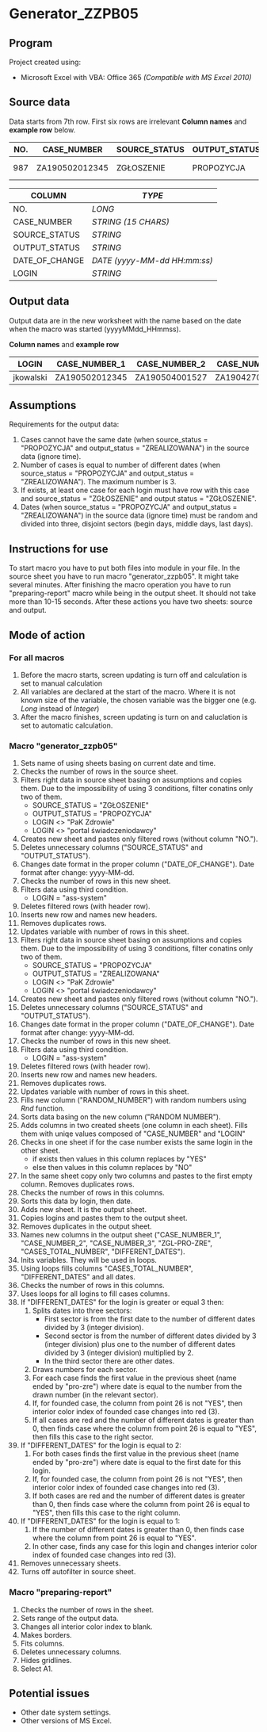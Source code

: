 # Generator_ZZPB05

## Program

Project created using:

* Microsoft Excel with VBA: Office 365 *(Compatible with MS Excel 2010)*

## Source data

Data starts from 7th row. First six rows are irrelevant
**Column names** and **example row** below.

|NO.|CASE_NUMBER|SOURCE_STATUS|OUTPUT_STATUS|DATE_OF_CHANGE|LOGIN|
|---|---|---|---|---|---|
|987|ZA190502012345 |ZGŁOSZENIE|PROPOZYCJA|2019-05-03   20:55:37|jkowalski|

| COLUMN | *TYPE* |
|---|---|
| NO.| *LONG* |
| CASE_NUMBER | *STRING (15 CHARS)* |
| SOURCE_STATUS | *STRING* |
| OUTPUT_STATUS | *STRING* |
| DATE_OF_CHANGE | *DATE (yyyy-MM-dd HH:mm:ss)* |
| LOGIN | *STRING* |

## Output data

Output data are in the new worksheet with the name based on the date when the macro was started (yyyyMMdd_HHmmss).

**Column names** and **example row**

|LOGIN|CASE_NUMBER_1|CASE_NUMBER_2|CASE_NUMBER_3|
|---|---|---|---|
|jkowalski|ZA190502012345|ZA190504001527|ZA190427002137|

## Assumptions

Requirements for the output data:

1. Cases cannot have the same date (when source_status = "PROPOZYCJA" and output_status = "ZREALIZOWANA") in the source data (ignore time).
2. Number of cases is equal to number of different dates (when source_status = "PROPOZYCJA" and output_status = "ZREALIZOWANA"). The maximum number is 3.
3. If exists, at least one case for each login must have row with this case and source_status = "ZGŁOSZENIE" and output status = "ZGŁOSZENIE".
4. Dates (when source_status = "PROPOZYCJA" and output_status = "ZREALIZOWANA") in the source data (ignore time) must be random and divided into three, disjoint sectors (begin days, middle days, last days).

## Instructions for use

To start macro you have to put both files into module in your file. In the source sheet you have to run macro "generator_zzpb05". It might take several minutes. After finishing the macro operation you have to run "preparing-report" macro while being in the output sheet. It should not take more than 10-15 seconds. After these actions you have two sheets: source and output.

## Mode of action

### For all macros

1. Before the macro starts, screen updating is turn off and calculation is set to manual calculation
2. All variables are declared at the start of the macro. Where it is not known size of the variable, the chosen variable was the bigger one (e.g. *Long* instead of *Integer*)
3. After the macro finishes, screen updating is turn on and caluclation is set to automatic calculation.

### Macro "generator_zzpb05"

1. Sets name of using sheets basing on current date and time.
2. Checks the number of rows in the source sheet.
3. Filters right data in source sheet basing on assumptions and copies them. Due to the impossibility of using 3 conditions, filter conatins only two of them.
    - SOURCE_STATUS = "ZGŁOSZENIE"
    - OUTPUT_STATUS = "PROPOZYCJA"
    - LOGIN <> "PaK Zdrowie"
    - LOGIN <> "portal świadczeniodawcy"
4. Creates new sheet and pastes only filtered rows (without column "NO.").
5. Deletes unnecessary columns ("SOURCE_STATUS" and "OUTPUT_STATUS").
6. Changes date format in the proper column ("DATE_OF_CHANGE"). Date format after change: yyyy-MM-dd.
7. Checks the number of rows in this new sheet.
8. Filters data using third condition.
    - LOGIN = "ass-system"
9. Deletes filtered rows (with header row).
10. Inserts new row and names new headers.
11. Removes duplicates rows.
12. Updates variable with number of rows in this sheet.
13. Filters right data in source sheet basing on assumptions and copies them. Due to the impossibility of using 3 conditions, filter conatins only two of them.
    - SOURCE_STATUS = "PROPOZYCJA"
    - OUTPUT_STATUS = "ZREALIZOWANA"
    - LOGIN <> "PaK Zdrowie"
    - LOGIN <> "portal świadczeniodawcy"
14. Creates new sheet and pastes only filtered rows (without column "NO.").
15. Deletes unnecessary columns ("SOURCE_STATUS" and "OUTPUT_STATUS").
16. Changes date format in the proper column ("DATE_OF_CHANGE"). Date format after change: yyyy-MM-dd.
17. Checks the number of rows in this new sheet.
18. Filters data using third condition.
    - LOGIN = "ass-system"
19. Deletes filtered rows (with header row).
20. Inserts new row and names new headers.
21. Removes duplicates rows.
22. Updates variable with number of rows in this sheet.
23. Fills new column ("RANDOM_NUMBER") with random numbers using *Rnd* function.
24. Sorts data basing on the new column ("RANDOM NUMBER").
25. Adds columns in two created sheets (one column in each sheet). Fills them with uniqe values composed of "CASE_NUMBER" and "LOGIN"
26. Checks in one sheet if for the case number exists the same login in the other sheet.
    - if exists then values in this column replaces by "YES"
    - else then values in this column replaces by "NO"
27. In the same sheet copy only two columns and pastes to the first empty column. Removes duplicates rows.
28. Checks the number of rows in this columns.
29. Sorts this data by login, then date.
30. Adds new sheet. It is the output sheet.
31. Copies logins and pastes them to the output sheet.
32. Removes duplicates in the output sheet.
33. Names new columns in the output sheet ("CASE_NUMBER_1", "CASE_NUMBER_2", "CASE_NUMBER_3", "ZGL-PRO-ZRE", "CASES_TOTAL_NUMBER", "DIFFERENT_DATES").
34. Inits variables. They will be used in loops.
35. Using loops fills columns "CASES_TOTAL_NUMBER", "DIFFERENT_DATES" and all dates.
36. Checks the number of rows in this columns.
37. Uses loops for all logins to fill cases columns.
38. If "DIFFERENT_DATES" for the login is greater or equal 3 then:
    1. Splits dates into three sectors:
        - First sector is from the first date to the number of different dates divided by 3 (integer division).
        - Second sector is from the number of different dates divided by 3 (integer division) plus one to the number of different dates divided by 3 (integer division) multiplied by 2.
        - In the third sector there are other dates. 
    2. Draws numbers for each sector.
    3. For each case finds the first value in the previous sheet (name ended by "pro-zre") where date is equal to the number from the drawn number (in the relevant sector).
    4. If, for founded case, the column from point 26 is not "YES", then interior color index of founded case changes into red (3).
    5. If all cases are red and the number of different dates is greater than 0, then finds case where the column from point 26 is equal to "YES", then fills this case to the right sector.
39. If "DIFFERENT_DATES" for the login is equal to 2:
    1. For both cases finds the first value in the previous sheet (name ended by "pro-zre") where date is equal to the first date for this login.
    2. If, for founded case, the column from point 26 is not "YES", then interior color index of founded case changes into red (3).
    3. If both cases are red and the number of different dates is greater than 0, then finds case where the column from point 26 is equal to "YES", then fills this case to the right column.
40. If "DIFFERENT_DATES" for the login is equal to 1:
    1. If the number of different dates is greater than 0, then finds case where the column from point 26 is equal to "YES".
    2. In other case, finds any case for this login and changes interior color index of founded case changes into red (3).
41. Removes unnecessary sheets.
42. Turns off autofilter in source sheet.

### Macro "preparing-report"

1. Checks the number of rows in the sheet.
2. Sets range of the output data.
3. Changes all interior color index to blank.
4. Makes borders.
5. Fits columns.
6. Deletes unnecessary columns.
7. Hides gridlines.
8. Select A1.

## Potential issues

* Other date system settings.
* Other versions of MS Excel.